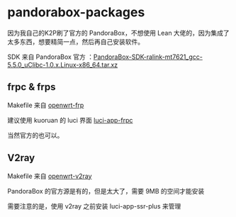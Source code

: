 # pandorabox-packages
因为我自己的K2P刷了官方的 PandoraBox，不想使用 Lean 大佬的，因为集成了太多东西，想要精简一点，然后再自己安装软件。

SDK 来自 PandoraBox 官方 ：[PandoraBox-SDK-ralink-mt7621_gcc-5.5.0_uClibc-1.0.x.Linux-x86_64.tar.xz](https://downloads.pangubox.com/sdk_for_pear/PandoraBox-SDK-ralink-mt7621_gcc-5.5.0_uClibc-1.0.x.Linux-x86_64.tar.xz)

## frpc & frps

Makefile 来自 [openwrt-frp](https://github.com/kuoruan/openwrt-frp)

建议使用 kuoruan 的 luci 界面 [luci-app-frpc](https://github.com/kuoruan/luci-app-frpc) 

当然官方的也可以。



## V2ray

Makefile 来自 [openwrt-v2ray](<https://github.com/kuoruan/openwrt-v2ray>)

PandoraBox 的官方源是有的，但是太大了，需要 9MB 的空间才能安装

需要注意的是，使用 v2ray 之前安装 luci-app-ssr-plus 来管理